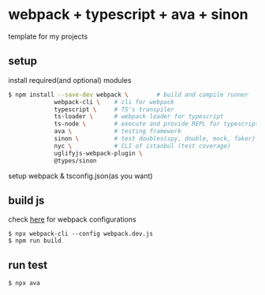 # webpack + typescript + ava + sinon
template for my projects

## setup

install required(and optional) modules
```bash
$ npm install --save-dev webpack \        # build and compile runner
			 webpack-cli \    # cli for webpack
			 typescript \     # TS's transpiler  
			 ts-loader \      # webpack loader for typescript
			 ts-node \        # execute and provide REPL for typescript on node.js
			 ava \	          # testing framework
			 sinon \          # test doubles(spy, double, mock, faker)
			 nyc \            # CLI of istanbul (test coverage)
			 uglifyjs-webpack-plugin \
			 @types/sinon
```

setup webpack & tsconfig.json(as you want)

## build js

check [here](https://github.com/vsanna/dd-webpack) for webpack configurations

```
$ npx webpack-cli --config webpack.dev.js
$ npm run build
```

## run test

```
$ npx ava
```
